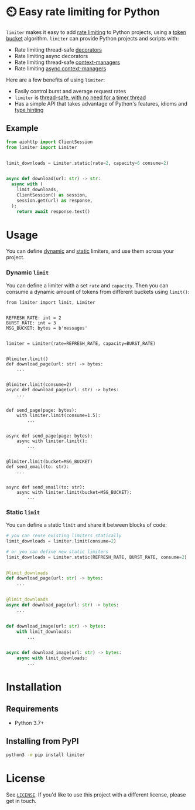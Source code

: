 # ⏲️ Easy rate limiting for Python

`limiter` makes it easy to add [rate limiting](https://en.wikipedia.org/wiki/Rate_limiting) to Python projects, using a [token bucket](https://en.wikipedia.org/wiki/Token_bucket) algorithm. `limiter` can provide Python projects and scripts with:
  - Rate limiting thread-safe [decorators](https://www.python.org/dev/peps/pep-0318/)
  - Rate limiting async decorators
  - Rate limiting thread-safe [context-managers](https://www.python.org/dev/peps/pep-0343/)
  - Rate limiting [async context-managers](https://www.python.org/dev/peps/pep-0492/#asynchronous-context-managers-and-async-with)

Here are a few benefits of using `limiter`:
 - Easily control burst and average request rates
 - `limiter` is [thread-safe, with no need for a timer thread](https://en.wikipedia.org/wiki/Generic_cell_rate_algorithm)
 - Has a simple API that takes advantage of Python's features, idioms and [type hinting](https://www.python.org/dev/peps/pep-0483/)

## Example
```python
from aiohttp import ClientSession
from limiter import Limiter


limit_downloads = Limiter.static(rate=2, capacity=6 consume=2)


async def download(url: str) -> str:
  async with (
    limit_downloads,
    ClientSession() as session,
    session.get(url) as response,
  ):
    return await response.text()
```

# Usage
You can define [dynamic](#dynamic-limit) and [static](#static-limit) limiters, and use them across your project.

### Dynamic `limit`
You can define a limiter with a set `rate` and `capacity`. Then you can consume a dynamic amount of tokens from different buckets using `limit()`:
```python3
from limiter import limit, Limiter


REFRESH_RATE: int = 2
BURST_RATE: int = 3
MSG_BUCKET: bytes = b'messages'


limiter = Limiter(rate=REFRESH_RATE, capacity=BURST_RATE)


@limiter.limit()
def download_page(url: str) -> bytes:
    ...


@limiter.limit(consume=2)
async def download_page(url: str) -> bytes:
    ...


def send_page(page: bytes):
    with limiter.limit(consume=1.5):
        ...


async def send_page(page: bytes):
    async with limiter.limit():
        ...


@limiter.limit(bucket=MSG_BUCKET)
def send_email(to: str):
    ...


async def send_email(to: str):
    async with limiter.limit(bucket=MSG_BUCKET):
        ...
```

### Static `limit`
You can define a static `limit` and share it between blocks of code:
```python
# you can reuse existing limiters statically
limit_downloads = limiter.limit(consume=2)

# or you can define new static limiters
limit_downloads = Limiter.static(REFRESH_RATE, BURST_RATE, consume=2)


@limit_downloads
def download_page(url: str) -> bytes:
    ...


@limit_downloads
async def download_page(url: str) -> bytes:
    ...


def download_image(url: str) -> bytes:
    with limit_downloads:
        ...


async def download_image(url: str) -> bytes:
    async with limit_downloads:
        ...
```

# Installation
## Requirements
 - Python 3.7+
 
## Installing from PyPI
```bash
python3 -m pip install limiter
```

# License

See [`LICENSE`](/LICENSE). If you'd like to use this project with a different license, please get in touch.
